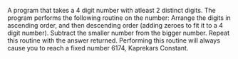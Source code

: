 A program that takes a 4 digit number with atleast 2 distinct digits. The program performs the following routine on the number:
Arrange the digits in ascending order, and then descending order (adding zeroes to fit it to a 4 digit number). Subtract the smaller number from the bigger number. Repeat this routine with the answer returned. Performing this routine will always cause you to reach a fixed number 6174, Kaprekars Constant.
